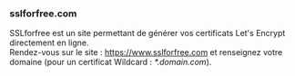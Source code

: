 ### sslforfree.com

SSLforfree est un site permettant de générer vos certificats Let's Encrypt directement en ligne.
<br/>
Rendez-vous sur le site : https://www.sslforfree.com et renseignez votre domaine (pour un certificat Wildcard : <i>*.domain.com</i>).
